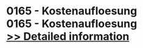# 0165 - Kostenaufloesung<br />0165 - Kostenaufloesung<br />[>> Detailed information](https://secure.shareit.com/shareit/product.html?productid=301001440&affiliateid=200057808)